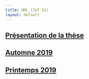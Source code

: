 ```yaml
---
title: UML (IUT S2)
layout: default
---
```


## [Présentation de la thèse](index.md)

## [Automne 2019](automne2019.md)

## [Printemps 2019](printemps2019.md)


